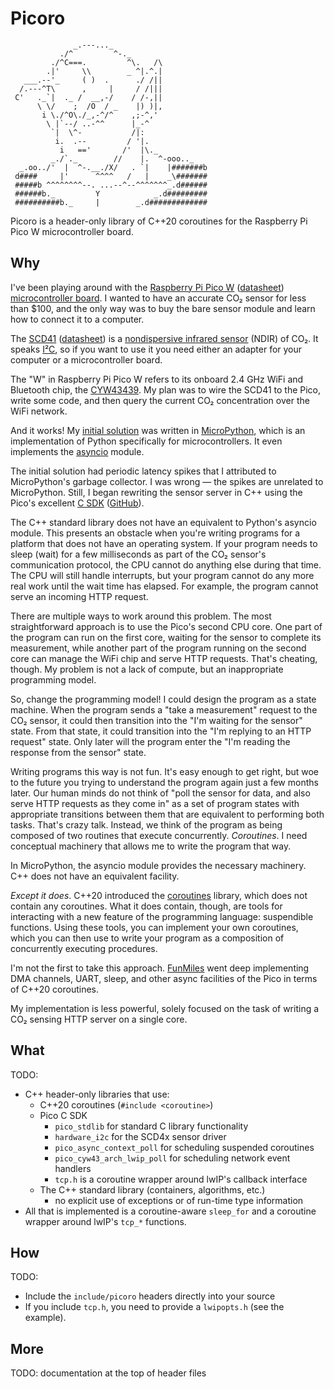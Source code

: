 Picoro
======
```
              _.---..._
           ./^         ^-._
         ./^C===.         ^\.   /\
        .|'     \\        _ ^|.^.|
   ___.--'_     ( )  .      ./ /||
  /.---^T\      ,     |     / /|||
 C'   ._`|  ._ /  __,-/    / /-,||
      \ \/    ;  /O  / _    |) )|,
       i \./^O\./_,-^/^    ,;-^,'
        \ |`--/ ..-^^      |_-^
         `|  \^-           /|:
          i.  .--         / '|.
           i   =='       /'  |\._
         _./`._        //    |.  ^-ooo.._
  _.oo../'  |  ^-.__./X/   . `|    |#######b
 d####     |'      ^^^^   /   |    _\#######
 #####b ^^^^^^^^--. ...--^--^^^^^^^_.d######
 ######b._         Y            _.d#########
 ##########b._     |        _.d#############
```
Picoro is a header-only library of C++20 coroutines for the Raspberry Pi Pico W
microcontroller board.

Why
---
I've been playing around with the [Raspberry Pi Pico W][1] ([datasheet][2])
[microcontroller board][12].  I wanted to have an accurate CO₂ sensor for less
than $100, and the only way was to buy the bare sensor module and learn how to
connect it to a computer.

The [SCD41][3] ([datasheet][4]) is a [nondispersive infrared sensor][4] (NDIR)
of CO₂.  It speaks [I²C][5], so if you want to use it you need either an
adapter for your computer or a microcontroller board.

The "W" in Raspberry Pi Pico W refers to its onboard 2.4 GHz WiFi and Bluetooth
chip, the [CYW43439][6].  My plan was to wire the SCD41 to the Pico, write some
code, and then query the current CO₂ concentration over the WiFi network.

And it works! My [initial solution][11] was written in [MicroPython][7], which
is an implementation of Python specifically for microcontrollers.  It even
implements the [asyncio][8] module.

The initial solution had periodic latency spikes that I attributed to
MicroPython's garbage collector. I was wrong — the spikes are unrelated to
MicroPython.  Still, I began rewriting the sensor server in C++ using the
Pico's excellent [C SDK][9] ([GitHub][10]).

The C++ standard library does not have an equivalent to Python's asyncio
module.  This presents an obstacle when you're writing programs for a platform
that does not have an operating system.  If your program needs to sleep (wait)
for a few milliseconds as part of the CO₂  sensor's communication protocol, the
CPU cannot do anything else during that time.  The CPU will still handle
interrupts, but your program cannot do any more real work until the wait time
has elapsed.  For example, the program cannot serve an incoming HTTP request.

There are multiple ways to work around this problem.  The most straightforward
approach is to use the Pico's second CPU core.  One part of the program can run
on the first core, waiting for the sensor to complete its measurement, while
another part of the program running on the second core can manage the WiFi chip
and serve HTTP requests.  That's cheating, though.  My problem is not a lack of
compute, but an inappropriate programming model.

So, change the programming model!  I could design the program as a state
machine.  When the program sends a "take a measurement" request to the CO₂
sensor, it could then transition into the "I'm waiting for the sensor" state.
From that state, it could transition into the "I'm replying to an HTTP request"
state.  Only later will the program enter the "I'm reading the response from
the sensor" state.

Writing programs this way is not fun.  It's easy enough to get right, but woe
to the future you trying to understand the program again just a few months
later.  Our human minds do not think of "poll the sensor for data, and also
serve HTTP requests as they come in" as a set of program states with
appropriate transitions between them that are equivalent to performing both
tasks.  That's crazy talk.  Instead, we think of the program as being composed
of two routines that execute concurrently.  _Coroutines_.  I need conceptual
machinery that allows me to write the program that way.

In MicroPython, the asyncio module provides the necessary machinery.  C++ does
not have an equivalent facility.

_Except it does_.  C++20 introduced the [coroutines][13] library, which does
not contain any coroutines.  What it does contain, though, are tools for
interacting with a new feature of the programming language: suspendible
functions.  Using these tools, you can implement your own coroutines, which you
can then use to write your program as a composition of concurrently executing
procedures.

I'm not the first to take this approach.  [FunMiles][14] went deep implementing
DMA channels, UART, sleep, and other async facilities of the Pico in terms of
C++20 coroutines.

My implementation is less powerful, solely focused on the task of writing a CO₂
sensing HTTP server on a single core.

What
----
TODO:
- C++ header-only libraries that use:
    - C++20 coroutines (`#include <coroutine>`)
    - Pico C SDK
      - `pico_stdlib` for standard C library functionality
      - `hardware_i2c` for the SCD4x sensor driver
      - `pico_async_context_poll` for scheduling suspended coroutines
      - `pico_cyw43_arch_lwip_poll` for scheduling network event handlers
      - `tcp.h` is a coroutine wrapper around lwIP's callback interface
    - The C++ standard library (containers, algorithms, etc.)
      - no explicit use of exceptions or of run-time type information
- All that is implemented is a coroutine-aware `sleep_for` and a coroutine
  wrapper around lwIP's `tcp_*` functions.

How
---
TODO:
- Include the `include/picoro` headers directly into your source
- If you include `tcp.h`, you need to provide a `lwipopts.h` (see the example).

More
----
TODO: documentation at the top of header files

[1]: https://www.raspberrypi.com/documentation/microcontrollers/raspberry-pi-pico.html
[2]: https://datasheets.raspberrypi.com/picow/pico-w-datasheet.pdf
[3]: https://sensirion.com/products/catalog/SCD41/
[4]: https://en.wikipedia.org/wiki/Nondispersive_infrared_sensor
[5]: https://en.wikipedia.org/wiki/I2c
[6]: https://www.infineon.com/cms/en/product/wireless-connectivity/airoc-wi-fi-plus-bluetooth-combos/wi-fi-4-802.11n/cyw43439/
[7]: https://micropython.org/
[8]: https://docs.micropython.org/en/latest/library/asyncio.html
[9]: https://datasheets.raspberrypi.com/pico/raspberry-pi-pico-c-sdk.pdf
[10]: https://github.com/raspberrypi/pico-sdk
[11]: https://github.com/dgoffredo/raspberry-pi-pico-w/blob/main/co2-server/co2-server.py
[12]: https://en.wikipedia.org/wiki/Single-board_microcontroller
[13]: https://en.cppreference.com/w/cpp/language/coroutines
[14]: https://github.com/FunMiles/PicoAsync
